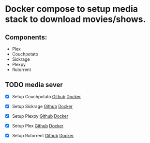 # Docker compose to setup media stack to download movies/shows. 

## Components:
 - Plex
 - Couchpotato
 - Sickrage
 - Plexpy
 - Rutorrent

## TODO media sever
- [x] Setup Couchpotato [Github](https://github.com/linuxserver/docker-couchpotato) [Docker](https://hub.docker.com/r/linuxserver/couchpotato/)
- [x] Setup Sickrage [Github](https://github.com/linuxserver/docker-sonarr) [Docker](https://hub.docker.com/r/linuxserver/sonarr/)
- [x] Setup Plexpy [Github](https://github.com/linuxserver/docker-headphones) [Docker](https://hub.docker.com/r/linuxserver/plexpy/)
- [x] Setup Plex [Github](https://github.com/linuxserver/docker-plex) [Docker](https://hub.docker.com/r/linuxserver/plex/)
- [x] Setup Rutorrent [Github](https://github.com/linuxserver/docker-rutorrent) [Docker](https://hub.docker.com/r/linuxserver/rutorrent)



